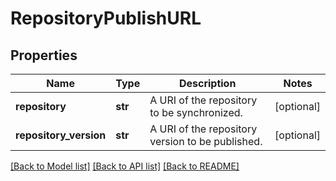 # RepositoryPublishURL

## Properties
Name | Type | Description | Notes
------------ | ------------- | ------------- | -------------
**repository** | **str** | A URI of the repository to be synchronized. | [optional] 
**repository_version** | **str** | A URI of the repository version to be published. | [optional] 

[[Back to Model list]](../README.md#documentation-for-models) [[Back to API list]](../README.md#documentation-for-api-endpoints) [[Back to README]](../README.md)


